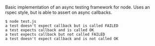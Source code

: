 Basic implementation of an async testing framework for node. Uses an rspec style, but is able to assert on async callbacks.

    $ node test.js
    a test doesn't expect callback but is called FAILED
    a test expects callback and is called OK
    a test expects callback but not called FAILED
    a test doesn't expect callback and is not called OK
